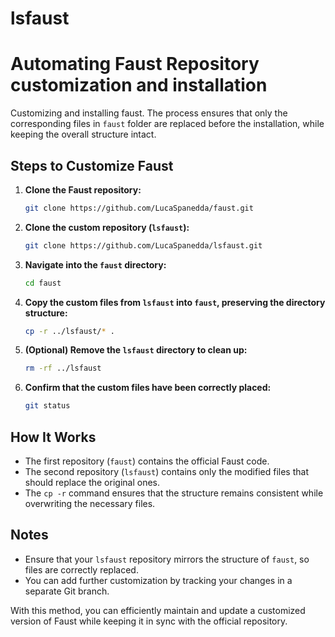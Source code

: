 # lsfaust
# Automating Faust Repository customization and installation

Customizing and installing faust. The process ensures that only the corresponding files in `faust` folder are replaced before the installation, while keeping the overall structure intact.

## Steps to Customize Faust

1. **Clone the Faust repository:**
   ```bash
   git clone https://github.com/LucaSpanedda/faust.git
   ```

2. **Clone the custom repository (`lsfaust`):**
   ```bash
   git clone https://github.com/LucaSpanedda/lsfaust.git
   ```

3. **Navigate into the `faust` directory:**
   ```bash
   cd faust
   ```

4. **Copy the custom files from `lsfaust` into `faust`, preserving the directory structure:**
   ```bash
   cp -r ../lsfaust/* .
   ```

5. **(Optional) Remove the `lsfaust` directory to clean up:**
   ```bash
   rm -rf ../lsfaust
   ```

6. **Confirm that the custom files have been correctly placed:**
   ```bash
   git status
   ```

## How It Works
- The first repository (`faust`) contains the official Faust code.
- The second repository (`lsfaust`) contains only the modified files that should replace the original ones.
- The `cp -r` command ensures that the structure remains consistent while overwriting the necessary files.

## Notes
- Ensure that your `lsfaust` repository mirrors the structure of `faust`, so files are correctly replaced.
- You can add further customization by tracking your changes in a separate Git branch.

With this method, you can efficiently maintain and update a customized version of Faust while keeping it in sync with the official repository.
